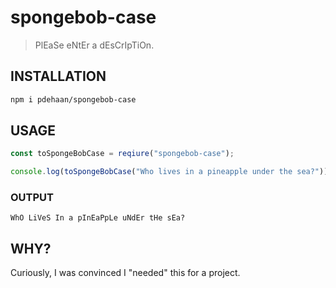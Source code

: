 # spongebob-case

> PlEaSe eNtEr a dEsCrIpTiOn.

## INSTALLATION

```sh
npm i pdehaan/spongebob-case
```

## USAGE

```js
const toSpongeBobCase = reqiure("spongebob-case");

console.log(toSpongeBobCase("Who lives in a pineapple under the sea?"));
```

### OUTPUT

```
WhO LiVeS In a pInEaPpLe uNdEr tHe sEa?
```

## WHY?

Curiously, I was convinced I "needed" this for a project.

